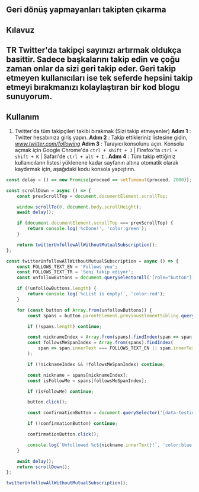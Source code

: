 ## Geri dönüş yapmayanları takipten çıkarma

## Kılavuz

## TR Twitter'da takipçi sayınızı artırmak oldukça basittir. Sadece başkalarını takip edin ve çoğu zaman onlar da sizi geri takip eder. Geri takip etmeyen kullanıcıları ise tek seferde hepsini takip etmeyi bırakmanızı kolaylaştıran bir kod blogu sunuyorum.

## Kullanım

1. Twitter'da tüm takipçileri takibi bırakmak (Sizi takip etmeyenler)
**Adım 1** : Twitter hesabınıza giriş yapın.
**Adım 2** : Takip ettikleriniz listesine gidin, _www.twitter.com/following_ 
**Adım 3** : Tarayıcı konsolunu açın. Konsolu açmak için
 Google Chrome'da `ctrl + shift + J` |
 Firefox'ta `ctrl + shift + K` |
 Safari'de `ctrl + alt + I` .
**Adım 4** : Tüm takip ettiğiniz kullanıcıların listesi yüklenene kadar sayfanın altına otomatik olarak kaydırmak için, aşağıdaki kodu konsola yapıştırın.

```javascript
const delay = () => new Promise(proceed => setTimeout(proceed, 2000));

const scrollDown = async () => {
    const prevScrollTop = document.documentElement.scrollTop;

    window.scrollTo(0, document.body.scrollHeight);
    await delay();

    if (document.documentElement.scrollTop === prevScrollTop) {
        return console.log('%cDone!', 'color:green');
    }

    return twitterUnfollowAllWithoutMutualSubscription();
};

const twitterUnfollowAllWithoutMutualSubscription = async () => {
    const FOLLOWS_TEXT_EN = 'Follows you';
    const FOLLOWS_TEXT_TR = 'Seni takip ediyor';
    const unfollowButtons = document.querySelectorAll('[role="button"][data-testid*="unfollow"]');

    if (!unfollowButtons.length) {
        return console.log('%cList is empty!', 'color:red');
    }

    for (const button of Array.from(unfollowButtons)) {
        const spans = button.parentElement.previousElementSibling.querySelectorAll('span');

        if (!spans.length) continue;

        const nicknameIndex = Array.from(spans).findIndex(span => span.innerText.match('@'));
        const followsMeSpanIndex = Array.from(spans).findIndex(
            span => span.innerText === FOLLOWS_TEXT_EN || span.innerText === FOLLOWS_TEXT_TR
        );

        if (!nicknameIndex && !followsMeSpanIndex) continue;

        const nickname = spans[nicknameIndex];
        const isFollowMe = spans[followsMeSpanIndex];

        if (isFollowMe) continue;

        button.click();

        const confirmationButton = document.querySelector('[data-testid="confirmationSheetConfirm"]');

        if (!confirmationButton) continue;

        confirmationButton.click();

        console.log(`Unfollowed %c${nickname.innerText}!`, 'color:blue');
    }

    await delay();
    return scrollDown();
};

twitterUnfollowAllWithoutMutualSubscription();
```


